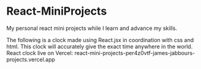 # React-MiniProjects
My personal react mini projects while I learn and advance my skills. 


The following is a clock made using React.jsx in coordination with css and html. This clock will accurately give the exact time anywhere in the world. 
React clock live on Vercel: react-mini-projects-per4z0vtf-james-jabbours-projects.vercel.app
